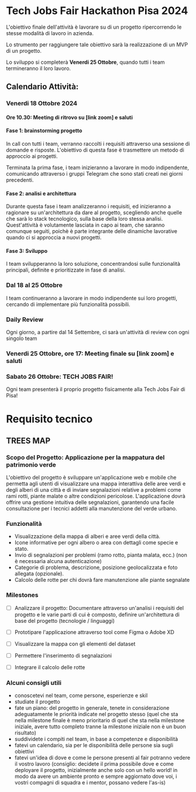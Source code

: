 # Tech Jobs Fair Hackathon Pisa 2024

L'obiettivo finale dell'attività è lavorare su di un progetto ripercorrendo le stesse modalità di lavoro in azienda.

Lo strumento per raggiungere tale obiettivo sarà la realizzazione di un MVP di un progetto.

Lo sviluppo si completerà **Venerdi 25 Ottobre**, quando tutti i team termineranno il loro lavoro.

## Calendario Attività:

### Venerdi 18 Ottobre 2024

#### Ore 10.30: Meeting di ritrovo su [link zoom] e saluti

#### Fase 1: brainstorming progetto
In call con tutti i team, verranno raccolti i requisiti attraverso una sessione di domande e risposte.
L'obiettivo di questa fase è trasmettere un metodo di approccio ai progetti.

Terminata la prima fase, i team inizieranno a lavorare in modo indipendente, comunicando attraverso i gruppi Telegram che sono stati creati nei giorni precedenti. 

#### Fase 2: analisi e architettura
Durante questa fase i team analizzeranno i requisiti, ed inizieranno a ragionare su un'architettura da dare al progetto, scegliendo anche quelle che sarà lo stack tecnologico, sulla base della loro stessa analisi.
Quest'attività è volutamente lasciata in capo ai team, che saranno comunque seguiti, poichè è parte integrante delle dinamiche lavorative quando ci si approccia a nuovi progetti.

#### Fase 3: Sviluppo
I team svilupperanno la loro soluzione, concentrandosi sulle funzionalità principali, definite e prioritizzate in fase di analisi.

### Dal 18 al 25 Ottobre
I team continueranno a lavorare in modo indipendente sui loro progetti, cercando di implementare più funzionalità possibili.

### Daily Review

Ogni giorno, a partire dal 14 Settembre, ci sarà un'attività di review con ogni singolo team

### Venerdi 25 Ottobre, ore 17: Meeting finale su [link zoom] e saluti

### Sabato 26 Ottobre: TECH JOBS FAIR!
Ogni team presenterà il proprio progetto fisicamente alla Tech Jobs Fair di Pisa!

# Requisito tecnico

## TREES MAP

### Scopo del Progetto: Applicazione per la mappatura del patrimonio verde

L'obiettivo del progetto è sviluppare un'applicazione web e mobile che permetta agli utenti di visualizzare una mappa interattiva delle aree verdi e degli alberi di una città e di inviare segnalazioni relative a problemi come rami rotti, piante malate o altre condizioni pericolose. L'applicazione dovrà offrire una gestione intuitiva delle segnalazioni, garantendo una facile consultazione per i tecnici addetti alla manutenzione del verde urbano.

### Funzionalità

- Visualizzazione della mappa di alberi e aree verdi della città.
- Icone informative per ogni albero o area con dettagli come specie e stato.
- Invio di segnalazioni per problemi (ramo rotto, pianta malata, ecc.) (non è necessaria alcuna autenticazione)
- Categorie di problema, descrizione, posizione geolocalizzata e foto allegata (opzionale).
- Calcolo delle rotte per chi dovrà fare manutenzione alle piante segnalate


### Milestones

- [ ] Analizzare il progetto: Documentare attraverso un'analisi i requisiti del progetto e le varie parti di cui è composto, definire un'architettura di base del progetto (tecnologie / linguaggi)
- [ ] Prototipare l'applicazione attraverso tool come Figma o Adobe XD
- [ ] Visualizzare la mappa con gli elementi del dataset
- [ ] Permettere l'inserimento di segnalazioni
- [ ] Integrare il calcolo delle rotte


### Alcuni consigli utili

- conoscetevi nel team, come persone, esperienze e skil
- studiate il progetto
- fate un piano: del progetto in generale, tenete in considerazione adeguatamente le priorità indicate nel progetto stesso (quel che sta nella milestone finale è meno prioritario di quel che sta nella milestone iniziale, avere tutto completo tranne la milestone iniziale non è un buon risultato)
- suddividete i compiti nel team, in base a competenze e disponibilità
- fatevi un calendario, sia per le disponibilità delle persone sia sugli obiettivi
- fatevi un'idea di dove e come le persone presenti al fair potranno vedere il vostro lavoro (consiglio: decidete il prima possibile dove e come deployare il progetto, inizialmente anche solo con un hello world! in modo da avere un ambiente pronto e sempre aggiornato dove voi, i vostri compagni di squadra e i mentor, possano vedere l'as-is)

